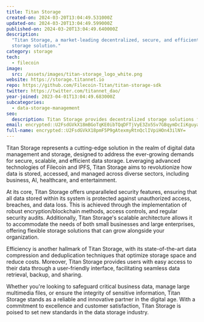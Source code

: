 ```yaml
---
title: Titan Storage
created-on: 2024-03-20T13:04:49.531000Z
updated-on: 2024-03-20T13:04:49.599000Z
published-on: 2024-03-20T13:04:49.640000Z
description:
  "Titan Storage, a market-leading decentralized, secure, and efficient
  storage solution."
category: storage
tech:
  - filecoin
image:
  src: /assets/images/titan-storage_logo_white.png
website: https://storage.titannet.io
repo: https://github.com/Filecoin-Titan/titan-storage-sdk
twitter: https://twitter.com/titannet_dao/
year-joined: 2023-04-01T13:04:49.683000Z
subcategories:
  - data-storage-management
seo:
  description: Titan Storage provides decentralized storage solutions for enterprises.
email: encrypted::U2FsdGVkX18mBGoTqKE0ibTQqDFTjVyE3Zo5Sv7GBqymDcIiKguyaaBn6rK6rcwO
full-name: encrypted::U2FsdGVkX18pmF5P9gAtexmyRtnQclIVpiHOn43ilNY=
---
```


Titan Storage represents a cutting-edge solution in the realm of digital data management and storage, designed to address the ever-growing demands for secure, scalable, and efficient data storage. Leveraging advanced technologies of Filecoin and IPFS, Titan Storage aims to revolutionize how data is stored, accessed, and managed across diverse sectors, including business, AI, healthcare, and entertainment.

At its core, Titan Storage offers unparalleled security features, ensuring that all data stored within its system is protected against unauthorized access, breaches, and data loss. This is achieved through the implementation of robust encryption/blockchain methods, access controls, and regular security audits. Additionally, Titan Storage's scalable architecture allows it to accommodate the needs of both small businesses and large enterprises, offering flexible storage solutions that can grow alongside your organization.

Efficiency is another hallmark of Titan Storage, with its state-of-the-art data compression and deduplication techniques that optimize storage space and reduce costs. Moreover, Titan Storage provides users with easy access to their data through a user-friendly interface, facilitating seamless data retrieval, backup, and sharing.

Whether you're looking to safeguard critical business data, manage large multimedia files, or ensure the integrity of sensitive information, Titan Storage stands as a reliable and innovative partner in the digital age. With a commitment to excellence and customer satisfaction, Titan Storage is poised to set new standards in the data storage industry.

